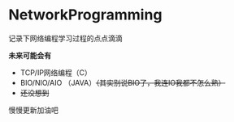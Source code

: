 # NetworkProgramming
记录下网络编程学习过程的点点滴滴

**未来可能会有**

* TCP/IP网络编程（C）
* BIO/NIO/AIO （JAVA）~~（其实别说BIO了，我连IO我都不怎么熟）~~
* ~~还没想到~~

慢慢更新加油吧

